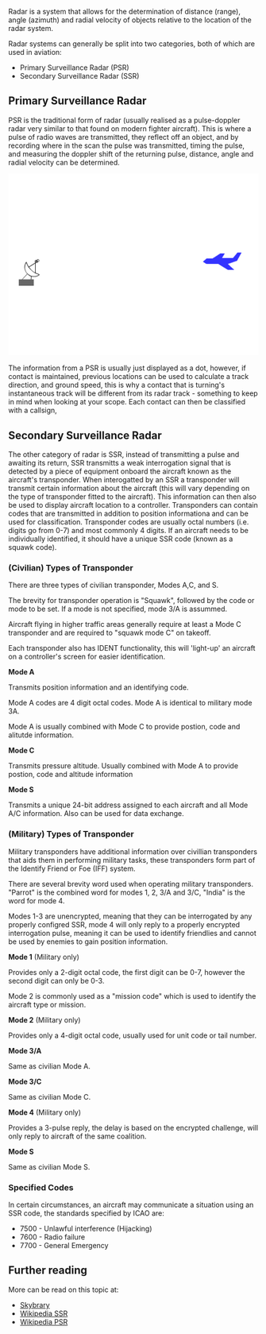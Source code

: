 Radar is a system that allows for the determination of distance (range), angle (azimuth) and radial velocity of objects relative to the location of the radar system.

Radar systems can generally be split into two categories, both of which are used in aviation:

- Primary Surveillance Radar (PSR)
- Secondary Surveillance Radar (SSR)

## Primary Surveillance Radar

PSR is the traditional form of radar (usually realised as a pulse-doppler radar very similar to that found on modern fighter aircraft). This is where a pulse of radio waves are transmitted, they reflect off an object, and by recording where in the scan the pulse was transmitted, timing the pulse, and measuring the doppler shift of the returning pulse, distance, angle and radial velocity can be determined.

![Pulse-Doppler Radar](../assets/doppler_radar.webp)

The information from a PSR is usually just displayed as a dot, however, if contact is maintained, previous locations can be used to calculate a track direction, and ground speed, this is why a contact that is turning's instantaneous track will be different from its radar track - something to keep in mind when looking at your scope. Each contact can then be classified with a callsign, 

## Secondary Surveillance Radar

The other category of radar is SSR, instead of transmitting a pulse and awaiting its return, SSR transmitts a weak interrogation signal that is detected by a piece of equipment onboard the aircraft known as the aircraft's transponder. When interogatted by an SSR a transponder will transmit certain information about the aircraft (this will vary depending on the type of transponder fitted to the aircraft). This information can then also be used to display aircraft location to a controller. Transponders can contain codes that are transmitted in addition to position informationa and can be used for classification. Transponder codes are usually octal numbers (i.e. digits go from 0-7) and most commonly 4 digits. If an aircraft needs to be individually identified, it should have a unique SSR code (known as a squawk code).

### (Civilian) Types of Transponder

There are three types of civilian transponder, Modes A,C, and S. 

The brevity for transponder operation is "Squawk", followed by the code or mode to be set. If a mode is not specified, mode 3/A is assummed. 

Aircraft flying in higher traffic areas generally require at least a Mode C transponder and are required to "squawk mode C" on takeoff.

Each transponder also has IDENT functionality, this will 'light-up' an aircraft on a controller's screen for easier identification.

**Mode A**

Transmits position information and an identifying code.

Mode A codes are 4 digit octal codes. Mode A is identical to military mode 3A.

Mode A is usually combined with Mode C to provide postion, code and alitutde information.

**Mode C**

Transmits pressure altitude. Usually combined with Mode A to provide postion, code and altitude information

**Mode S**

Transmits a unique 24-bit address assigned to each aircraft and all Mode A/C information. Also can be used for data exchange.

### (Military) Types of Transponder

Military transponders have additional information over civillian transponders that aids them in performing military tasks, these transponders form part of the Identify Friend or Foe (IFF) system.

There are several brevity word used when operating military transponders. "Parrot" is the combined word for modes 1, 2, 3/A and 3/C, "India" is the word for mode 4. 

Modes 1-3 are unencrypted, meaning that they can be interrogated by any properly configred SSR, mode 4 will only reply to a properly encrypted interrogation pulse, meaning it can be used to identify friendlies and cannot be used by enemies to gain position information. 

**Mode 1** (Military only)

Provides only a 2-digit octal code, the first digit can be 0-7, however the second digit can only be 0-3.

Mode 2 is commonly used as a "mission code" which is used to identify the aircraft type or mission.

**Mode 2** (Military only)

Provides only a 4-digit octal code, usually used for unit code or tail number.

**Mode 3/A**

Same as civilian Mode A.

**Mode 3/C**

Same as civilian Mode C.

**Mode 4** (Military only)

Provides a 3-pulse reply, the delay is based on the encrypted challenge, will only reply to aircraft of the same coalition. 

**Mode S**

Same as civilian Mode S.

### Specified Codes

In certain circumstances, an aircraft may communicate a situation using an SSR code, the standards specified by ICAO are:

- 7500 - Unlawful interference (Hijacking)
- 7600 - Radio failure
- 7700 - General Emergency

## Further reading

More can be read on this topic at:

- [Skybrary](https://www.skybrary.aero/articles/transponder)
- [Wikipedia SSR](https://en.wikipedia.org/wiki/Secondary_surveillance_radar)
- [Wikipedia PSR](https://en.wikipedia.org/wiki/Primary_radar)

